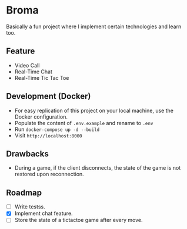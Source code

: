 # Broma
Basically a fun project where I implement certain technologies and learn too.

## Feature
- Video Call
- Real-Time Chat
- Real-Time Tic Tac Toe

## Development (Docker)
- For easy replication of this project on your local machine, use the Docker configuration.
- Populate the content of `.env.example` and rename to `.env`
- Run `docker-compose up -d --build`
- Visit `http://localhost:8000`

## Drawbacks
- During a game, if the client disconnects, the state of the game is not restored upon reconnection.

## Roadmap
- [ ] Write testss.
- [x] Implement chat feature.
- [ ] Store the state of a tictactoe game after every move.